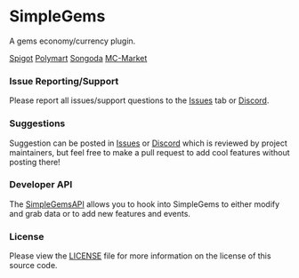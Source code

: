 # SimpleGems
A gems economy/currency plugin.

[Spigot](https://www.spigotmc.org/resources/96827/) [Polymart](https://polymart.org/resource/1597) [Songoda](https://songoda.com/marketplace/product/755) [MC-Market](https://www.mc-market.org/resources/21583/)

### Issue Reporting/Support

Please report all issues/support questions to the [Issues](https://github.com/RefracDevelopment/SimpleGems/issues) tab or [Discord](https://discord.gg/EFeSKPg739).

### Suggestions

Suggestion can be posted in [Issues](https://github.com/RefracDevelopment/SimpleGems/issues) or [Discord](https://discord.gg/EFeSKPg739) which is reviewed by project maintainers, but feel free to make a pull request to add cool features without posting there!

### Developer API

The [SimpleGemsAPI](https://github.com/RefracDevelopment/SimpleGemsAPI) allows you to hook into SimpleGems to either modify and grab data or to add new features and events.

### License
Please view the [LICENSE](LICENSE) file for more information on the license of this source code.
